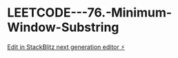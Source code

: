 # LEETCODE---76.-Minimum-Window-Substring

[Edit in StackBlitz next generation editor ⚡️](https://stackblitz.com/~/github.com/sspinit88/LEETCODE---76.-Minimum-Window-Substring)